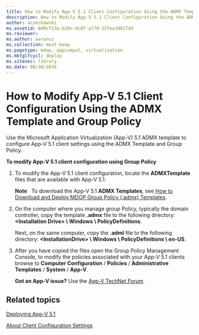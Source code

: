 ```yaml
---
title: How to Modify App-V 5.1 Client Configuration Using the ADMX Template and Group Policy
description: How to Modify App-V 5.1 Client Configuration Using the ADMX Template and Group Policy
author: aczechowski
ms.assetid: 0d9cf13a-b29c-4c87-a776-15fea34027dd
ms.reviewer:
ms.author: aaroncz
ms.collection: must-keep
ms.pagetype: mdop, appcompat, virtualization
ms.mktglfcycl: deploy
ms.sitesec: library
ms.date: 08/30/2016
---
```



# How to Modify App-V 5.1 Client Configuration Using the ADMX Template and Group Policy


Use the Microsoft Application Virtualization (App-V) 5.1 ADMX template to configure App-V 5.1 client settings using the ADMX Template and Group Policy.

**To modify App-V 5.1 client configuration using Group Policy**

1.  To modify the App-V 5.1 client configuration, locate the **ADMXTemplate** files that are available with App-V 5.1.

    **Note**  
    To download the App-V 5.1 **ADMX Templates**, see [How to Download and Deploy MDOP Group Policy (.admx) Templates](../solutions/how-to-download-and-deploy-mdop-group-policy--admx--templates.md).

2.  On the computer where you manage group Policy, typically the domain controller, copy the template **.admx** file to the following directory: **&lt;Installation Drive&gt; \\ Windows \\ PolicyDefinitions**.

    Next, on the same computer, copy the **.adml** file to the following directory: **&lt;InstallationDrive&gt; \\ Windows \\ PolicyDefinitions \\ en-US**.

3.  After you have copied the files open the Group Policy Management Console, to modify the policies associated with your App-V 5.1 clients browse to **Computer Configuration** / **Policies** / **Administrative Templates** / **System** / **App-V**.

    **Got an App-V issue?** Use the [App-V TechNet Forum](https://social.technet.microsoft.com/Forums/home?forum=mdopappv).

## Related topics


[Deploying App-V 5.1](deploying-app-v-51.md)

[About Client Configuration Settings](about-client-configuration-settings51.md)









